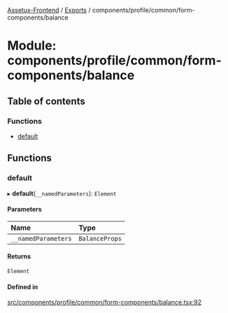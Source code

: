 [Assetux-Frontend](../README.md) / [Exports](../modules.md) / components/profile/common/form-components/balance

# Module: components/profile/common/form-components/balance

## Table of contents

### Functions

- [default](components_profile_common_form_components_balance.md#default)

## Functions

### default

▸ **default**(`__namedParameters`): `Element`

#### Parameters

| Name | Type |
| :------ | :------ |
| `__namedParameters` | `BalanceProps` |

#### Returns

`Element`

#### Defined in

[src/components/profile/common/form-components/balance.tsx:92](https://github.com/ASSETUX/frontend/blob/9a68660/src/components/profile/common/form-components/balance.tsx#L92)
